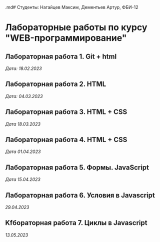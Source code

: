 .md# Студенты: Нагайцев Максим, Дементьев Артур, ФБИ-12

# Лабораторные работы по курсу "WEB-программирование"

## Лабораторная работа 1. Git + html

*Дата: 18.02.2023*

## Лабораторная работа 2. HTML

*Дата: 04.03.2023*

## Лабораторная работа 3. HTML + CSS

*Дата 18.03.2023*

## Лабораторная работа 4. HTML + CSS

*Дата 01.04.2023*

## Лабораторная работа 5. Формы. JavaScript

*Дата 15.04.2023*

## Лабораторная работа 6. Условия в Javascript

*29.04.2023*

## Kfбораторная работа 7. Циклы в Javascript

*13.05.2023*
